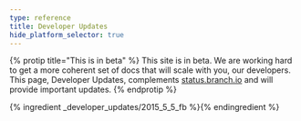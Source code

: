 ```yaml
---
type: reference
title: Developer Updates
hide_platform_selector: true
---
```


{% protip title="This is in beta" %}
This site is in beta. We are working hard to get a more coherent set of docs that will scale with you, our developers. This page, Developer Updates, complements [status.branch.io](https://status.branch.io) and will provide important updates.
{% endprotip %}

{% ingredient _developer_updates/2015_5_5_fb %}{% endingredient %}